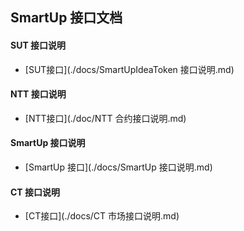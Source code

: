 ## SmartUp 接口文档

#### SUT 接口说明

- [SUT接口](./docs/SmartUpIdeaToken 接口说明.md)

#### NTT 接口说明

- [NTT接口](./doc/NTT 合约接口说明.md)

#### SmartUp 接口说明

- [SmartUp 接口](./docs/SmartUp 接口说明.md)

#### CT 接口说明

- [CT接口](./docs/CT 市场接口说明.md)


